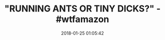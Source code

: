 ---
title: '"RUNNING ANTS OR TINY DICKS?" - #wtfamazon'
name: >-
  Running Ant 5 PCS Kawaii Cute Slow Rising Squeeze Mini Soft Squishy Elastic
  Toy Stress Pressure Reducing
date: '2018-01-25 01:05:42'
buy_now: >-
  https://www.amazon.com/Running-Ant-Squeeze-Pressure-Reducing/dp/B073P5DS44?SubscriptionId=AKIAIA5RBQIWQVTCUEUQ&tag=coldcutdeals-20&linkCode=xm2&camp=2025&creative=165953&creativeASIN=B073P5DS44
description_markdown: >+
  Running Ant 5 PCS Kawaii Cute Slow Rising Squeeze Mini Soft Squishy Elastic
  Toy Stress Pressure Reducing

    - it will make you relax and feel happy when you squeezing it

    - Material：tpr，Size: 1.2*1.6in, It's small and cute

    - It's definitely stretchy and flexible,Absolute adult humor

    - You can put it anywhere you like as decoration

    - These naughty squishies is not suitable for children to play., Please don't give it to your child

tweet_id_str: '956332215931109383'
price: ''
you_save: ''
asin: B073P5DS44
image: 'https://images-na.ssl-images-amazon.com/images/I/31poXASF0qL.jpg'

---